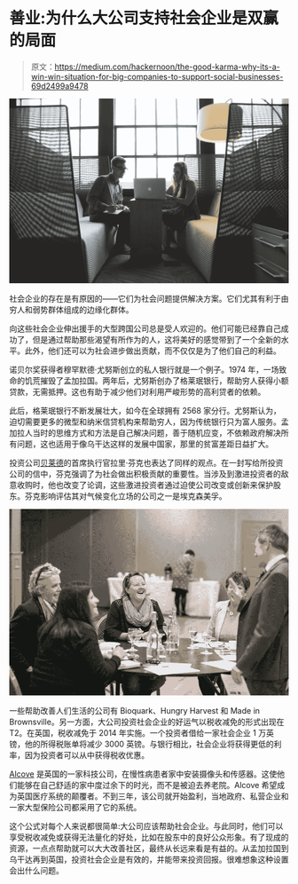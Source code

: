 # 善业:为什么大公司支持社会企业是双赢的局面

> 原文：<https://medium.com/hackernoon/the-good-karma-why-its-a-win-win-situation-for-big-companies-to-support-social-businesses-69d2499a9478>

![](img/a7e934ac4f33e4230d5eec2644ef6f75.png)

社会企业的存在是有原因的——它们为社会问题提供解决方案。它们尤其有利于由穷人和弱势群体组成的边缘化群体。

向这些社会企业伸出援手的大型跨国公司总是受人欢迎的。他们可能已经靠自己成功了，但是通过帮助那些渴望有所作为的人，这将美好的感觉带到了一个全新的水平。此外，他们还可以为社会进步做出贡献，而不仅仅是为了他们自己的利益。

诺贝尔奖获得者穆罕默德·尤努斯创立的私人银行就是一个例子。1974 年，一场致命的饥荒摧毁了孟加拉国。两年后，尤努斯创办了格莱珉银行，帮助穷人获得小额贷款，无需抵押。这也有助于减少他们对利用严峻形势的高利贷者的依赖。

此后，格莱珉银行不断发展壮大，如今在全球拥有 2568 家分行。尤努斯认为，迫切需要更多的微型和纳米信贷机构来帮助穷人，因为传统银行只为富人服务。孟加拉人当时的思维方式和方法是自己解决问题，善于随机应变，不依赖政府解决所有问题，这也适用于像乌干达这样的发展中国家，那里的贫富差距日益扩大。

投资公司[贝莱德](https://www.vox.com/policy-and-politics/2018/1/17/16898496/blackrock-larry-fink)的首席执行官拉里·芬克也表达了同样的观点。在一封写给所投资公司的信中，芬克强调了为社会做出积极贡献的重要性。当涉及到激进投资者的敌意收购时，他也改变了论调，这些激进投资者通过迫使公司改变或创新来保护股东。芬克影响评估其对气候变化立场的公司之一是埃克森美孚。

![](img/0dd3709df51091b3f594da06bad90bb3.png)

一些帮助改善人们生活的公司有 Bioquark、Hungry Harvest 和 Made in Brownsville。另一方面，大公司投资社会企业的好运气以税收减免的形式出现在 T2。在英国，税收减免于 2014 年实施。一个投资者借给一家社会企业 1 万英镑，他的所得税账单将减少 3000 英镑。与银行相比，社会企业将获得更低的利率，因为投资者可以从中获得税收优惠。

[Alcove](https://www.forbes.com/sites/trevorclawson/2017/11/16/to-good-to-scale-can-social-businesses-attract-investment/3/#5a64f2ceb174) 是英国的一家科技公司，在慢性病患者家中安装摄像头和传感器。这使他们能够在自己舒适的家中度过余下的时光，而不是被迫去养老院。Alcove 希望成为英国医疗系统的颠覆者。不到三年，该公司就开始盈利，当地政府、私营企业和一家大型保险公司都采用了它的系统。

这个公式对每个人来说都很简单:大公司应该帮助社会企业。与此同时，他们可以享受税收减免或获得无法量化的好处，比如在股东中的良好公众形象。有了现成的资源，一点点帮助就可以大大改善社区，最终从长远来看是有益的。从孟加拉国到乌干达再到英国，投资社会企业是有效的，并能带来投资回报。很难想象这种设置会出什么问题。